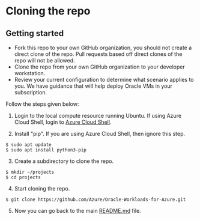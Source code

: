 # Cloning the repo

## Getting started

- Fork this repo to your own GitHub organization, you should not create a direct clone of the repo. Pull requests based off direct clones of the repo will not be allowed.
- Clone the repo from your own GitHub organization to your developer workstation.
- Review your current configuration to determine what scenario applies to you. We have guidance that will help deploy Oracle VMs in your subscription.


Follow the steps given below:

1. Login to the local compute resource running Ubuntu. If using Azure Cloud Shell, login to  [Azure Cloud Shell](https://shell.azure.com).

2. Install "pip". If you are using Azure Cloud Shell, then ignore this step.
```
$ sudo apt update
$ sudo apt install python3-pip
```

3. Create a subdirectory to clone the repo.
```
$ mkdir ~/projects
$ cd projects
```

4. Start cloning the repo.
```
$ git clone https://github.com/Azure/Oracle-Workloads-for-Azure.git 
```

5. Now you can go back to the main [README.md](../../README.md#step-by-step-instructions) file.
